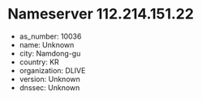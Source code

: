 # Nameserver 112.214.151.22

* as_number: 10036
* name: Unknown
* city: Namdong-gu
* country: KR
* organization: DLIVE
* version: Unknown
* dnssec: Unknown
